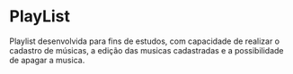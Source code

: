 # PlayList
Playlist desenvolvida para fins de estudos, com capacidade de realizar o cadastro de músicas, a edição das musicas cadastradas e a possibilidade de apagar a musica.
